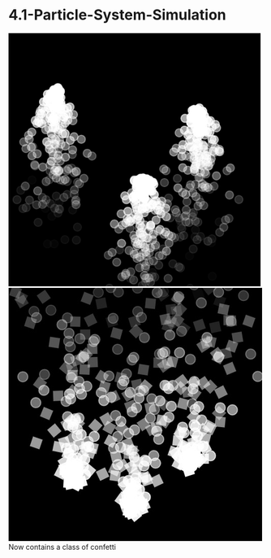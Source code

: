 # 4.1-Particle-System-Simulation
![particle screen grab](particles.png)
![particle screen grab](particle2.jpg) 
Now contains a class of confetti 